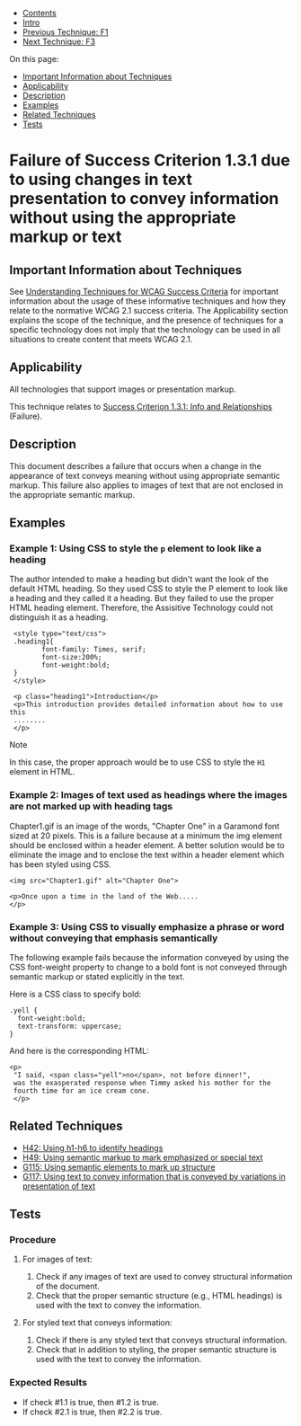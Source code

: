-   [Contents](https://www.w3.org/WAI/WCAG21/Techniques/#techniques "Table of Contents")
-   [Intro](https://www.w3.org/WAI/WCAG21/Techniques/#introduction "Introduction to Techniques")
-   [Previous Technique: F1](F1)
-   [Next Technique: F3](F3)

On this page:

-   [Important Information about Techniques](#important-information)
-   [Applicability](#applicability)
-   [Description](#description)
-   [Examples](#examples)
-   [Related Techniques](#related)
-   [Tests](#tests)

Failure of Success Criterion 1.3.1 due to using changes in text presentation to convey information without using the appropriate markup or text
===============================================================================================================================================

Important Information about Techniques
--------------------------------------

See [Understanding Techniques for WCAG Success Criteria](https://www.w3.org/WAI/WCAG21/Understanding/understanding-techniques) for important information about the usage of these informative techniques and how they relate to the normative WCAG 2.1 success criteria. The Applicability section explains the scope of the technique, and the presence of techniques for a specific technology does not imply that the technology can be used in all situations to create content that meets WCAG 2.1.

Applicability
-------------

All technologies that support images or presentation markup.

This technique relates to [Success Criterion 1.3.1: Info and Relationships](https://www.w3.org/WAI/WCAG21/Understanding/info-and-relationships) (Failure).

Description
-----------

This document describes a failure that occurs when a change in the appearance of text conveys meaning without using appropriate semantic markup. This failure also applies to images of text that are not enclosed in the appropriate semantic markup.

Examples
--------

### Example 1: Using CSS to style the `p` element to look like a heading

The author intended to make a heading but didn't want the look of the default HTML heading. So they used CSS to style the P element to look like a heading and they called it a heading. But they failed to use the proper HTML heading element. Therefore, the Assisitive Technology could not distinguish it as a heading.

     <style type="text/css">
     .heading1{
            font-family: Times, serif;
            font-size:200%;
            font-weight:bold;
     }
     </style>

     <p class="heading1">Introduction</p>
     <p>This introduction provides detailed information about how to use this 
     ........
     </p>

Note

In this case, the proper approach would be to use CSS to style the `H1` element in HTML.

### Example 2: Images of text used as headings where the images are not marked up with heading tags

Chapter1.gif is an image of the words, "Chapter One" in a Garamond font sized at 20 pixels. This is a failure because at a minimum the img element should be enclosed within a header element. A better solution would be to eliminate the image and to enclose the text within a header element which has been styled using CSS.

    <img src="Chapter1.gif" alt="Chapter One">
     
    <p>Once upon a time in the land of the Web.....
    </p>

### Example 3: Using CSS to visually emphasize a phrase or word without conveying that emphasis semantically

The following example fails because the information conveyed by using the CSS font-weight property to change to a bold font is not conveyed through semantic markup or stated explicitly in the text.

Here is a CSS class to specify bold:

    .yell {
      font-weight:bold;
      text-transform: uppercase;
    }

And here is the corresponding HTML:

    <p>
     "I said, <span class="yell">no</span>, not before dinner!", 
     was the exasperated response when Timmy asked his mother for the 
     fourth time for an ice cream cone. 
     </p>

Related Techniques
------------------

-   [H42: Using h1-h6 to identify headings](https://www.w3.org/WAI/WCAG21/Techniques/html/H42)
-   [H49: Using semantic markup to mark emphasized or special text](https://www.w3.org/WAI/WCAG21/Techniques/html/H49)
-   [G115: Using semantic elements to mark up structure](https://www.w3.org/WAI/WCAG21/Techniques/general/G115)
-   [G117: Using text to convey information that is conveyed by variations in presentation of text](https://www.w3.org/WAI/WCAG21/Techniques/general/G117)

Tests
-----

### Procedure

1.  For images of text:

    1.  Check if any images of text are used to convey structural information of the document.
    2.  Check that the proper semantic structure (e.g., HTML headings) is used with the text to convey the information.

2.  For styled text that conveys information:

    1.  Check if there is any styled text that conveys structural information.
    2.  Check that in addition to styling, the proper semantic structure is used with the text to convey the information.

### Expected Results

-   If check \#1.1 is true, then \#1.2 is true.
-   If check \#2.1 is true, then \#2.2 is true.
